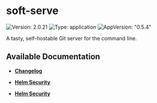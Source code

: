 # soft-serve

![Version: 2.0.21](https://img.shields.io/badge/Version-2.0.21-informational?style=flat-square) ![Type: application](https://img.shields.io/badge/Type-application-informational?style=flat-square) ![AppVersion: "0.5.4"](https://img.shields.io/badge/AppVersion-"0.5.4"-informational?style=flat-square)

A tasty, self-hostable Git server for the command line.

## Available Documentation

- [**Changelog**](CHANGELOG)

- [**Helm Security**](container-security)

- [**Helm Security**](helm-security)

